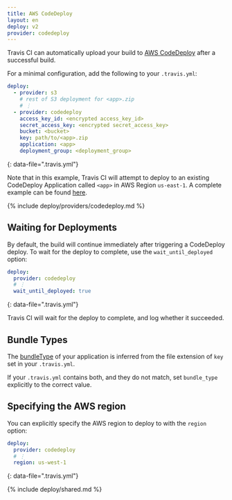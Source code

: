 ```yaml
---
title: AWS CodeDeploy
layout: en
deploy: v2
provider: codedeploy
---
```


Travis CI can automatically upload your build to [AWS CodeDeploy](http://aws.amazon.com/documentation/codedeploy/) after a successful build.

For a minimal configuration, add the following to your `.travis.yml`:

```yaml
deploy:
  - provider: s3
    # rest of S3 deployment for <app>.zip
    # ⋮
  - provider: codedeploy
    access_key_id: <encrypted access_key_id>
    secret_access_key: <encrypted secret_access_key>
    bucket: <bucket>
    key: path/to/<app>.zip
    application: <app>
    deployment_group: <deployment_group>
```
{: data-file=".travis.yml"}

Note that in this example, Travis CI will attempt to deploy to an existing
CodeDeploy Application called `<app>` in AWS Region `us-east-1`. A complete
example can be found [here](https://github.com/travis-ci/cat-party/blob/master/.travis.yml).

{% include deploy/providers/codedeploy.md %}

## Waiting for Deployments

By default, the build will continue immediately after triggering a CodeDeploy
deploy. To wait for the deploy to complete, use the `wait_until_deployed`
option:

```yaml
deploy:
  provider: codedeploy
  # ⋮
  wait_until_deployed: true
```
{: data-file=".travis.yml"}

Travis CI will wait for the deploy to complete, and log whether it succeeded.

## Bundle Types

The [bundleType](http://docs.aws.amazon.com/codedeploy/latest/APIReference/API_S3Location.html#CodeDeploy-Type-S3Location-bundleType)
of your application is inferred from the file extension of `key` set in your
`.travis.yml`.

If your `.travis.yml` contains both, and they do not match, set `bundle_type`
explicitly to the correct value.

## Specifying the AWS region

You can explicitly specify the AWS region to deploy to with the `region` option:

```yaml
deploy:
  provider: codedeploy
  # ⋮
  region: us-west-1
```
{: data-file=".travis.yml"}

{% include deploy/shared.md %}
